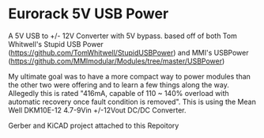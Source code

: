 # Eurorack 5V USB Power
A 5V USB to +/- 12V Converter with 5V bypass. based off of both Tom Whitwell's Stupid USB Power (https://github.com/TomWhitwell/StupidUSBPower) and MMI's USBPower (https://github.com/MMImodular/Modules/tree/master/USBPower)  

My ultimate goal was to have a more compact way to power modules than the other two were offering and to learn a few things along the way.  Allegedly this is rated "416mA, capable of 110 ~ 140% overload with automatic recovery once fault condition is removed". This is using the Mean Well DKM10E-12 4.7-9Vin +/-12Vout DC/DC Converter.

Gerber and KiCAD project attached to this Repoitory
